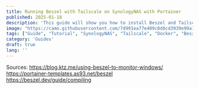 ```yaml
---
title: Running Beszel with Tailscale on SynologyNAS with Portainer
published: 2025-01-18
description: 'This guide will show you how to install Beszel and Tailscale on SynologyNAS and how to start an agent on Windows.'
image: "https://camo.githubusercontent.com/7d991ea77e409c8d8cd3939e99a141d1b6c5fd208926c50332cfb660b68a11c8/68747470733a2f2f68656e727967642d6173736574732e622d63646e2e6e65742f6265737a656c2f73637265656e73686f742d6e65772e706e67"
tags: ["Guide", "Tutorial", "SynologyNAS", "Tailscale", "Docker", "Beszel", "Windows"]
category: 'Guides'
draft: true
lang: ''
---
```



Sources:
<https://blog.ktz.me/using-beszel-to-monitor-windows/>
<https://portainer-templates.as93.net/beszel>
<https://beszel.dev/guide/compiling>
